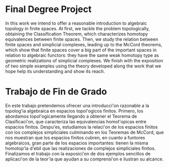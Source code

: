 # Final Degree Project
In this work we intend to offer a reasonable introduction to algebraic topology in finite spaces. At first, we tackle the problem topologically, obtaining the Classification Theorem, which characterizes homotopy equivalences between finite spaces. Then, we study the relation between finite spaces and simplicial complexes, leading up to the McCord theorems, which show that finite spaces cover a big part of the important spaces in relation to algebraic functors: they have the same weak homotopy type as geometric realizations of simplicial complexes. We finish with the exposition of two simple examples using the theory developed along the work that we hope help its understanding and show its reach.

# Trabajo de Fin de Grado
En este trabajo pretendemos ofrecer una introducci'on razonable a la topolog'ia algebraica en espacios topol'ogicos finitos. Primero, los abordamos topol'ogicamente llegando a obtener el Teorema de Clasificaci'on, que caracteriza las equivalencias homot'opicas entre espacios finitos. Despu'es, estudiamos la relaci'on de los espacios finitos con los complejos simpliciales culminando en los Teoremas de McCord, que nos muestran que los espacios finitos cubren, en cuanto a funtores algebraicos, gran parte de los espacios importantes: tienen la misma homotop'ia d'ebil que las realizaciones de complejos simpliciales finitos. Finalizamos el trabajo con la exposici'on de dos ejemplos sencillos de aplicaci'on de la teor'ia que ayudan a su comprensi'on e ilustran su alcance.

